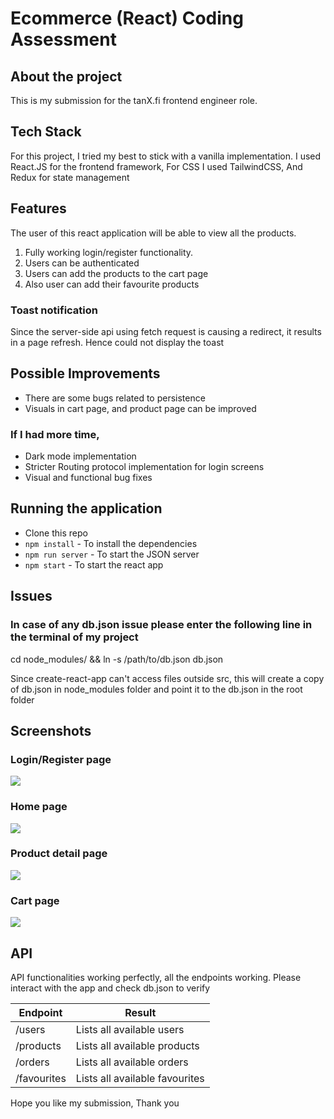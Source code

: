 # Ecommerce (React) Coding Assessment

## About the project
This is my submission for the tanX.fi frontend engineer role.

## Tech Stack
For this project, I tried my best to stick with a vanilla implementation.
I used React.JS for the frontend framework,
For CSS I used TailwindCSS,
And Redux for state management

## Features

The user of this react application will be able to view all the products.

1. Fully working login/register functionality.
2. Users can be authenticated
3. Users can add the products to the cart page
4. Also user can add their favourite products

### Toast notification
Since the server-side api using fetch request is causing a redirect, it results in a page refresh. Hence could not display the toast

## Possible Improvements
- There are some bugs related to persistence
- Visuals in cart page, and product page can be improved

### If I had more time,
- Dark mode implementation
- Stricter Routing protocol implementation for login screens
- Visual and functional bug fixes

## Running the application

- Clone this repo
- `npm install` - To install the dependencies
- `npm run server` - To start the JSON server
- `npm start` - To start the react app

## Issues

### In case of any db.json issue please enter the following line in the terminal of my project

 cd node_modules/ && ln -s /path/to/db.json db.json

 Since create-react-app can't access files outside src, this will create a copy of db.json in node_modules folder and point it to the db.json in the root folder

## Screenshots

### Login/Register page

<img src="https://github.com/m3rcury02/tanx_project/blob/8ab40cf528932102c3b8e05230d522131a25f727/screenshots/login.png">

### Home page

<img src="https://github.com/m3rcury02/tanx_project/blob/8ab40cf528932102c3b8e05230d522131a25f727/screenshots/Shopkart%20homepage.png">

### Product detail page

<img src="https://github.com/m3rcury02/tanx_project/blob/8ab40cf528932102c3b8e05230d522131a25f727/screenshots/Product%20page.png">

### Cart page

<img src="https://github.com/m3rcury02/tanx_project/blob/ea89a387382718531d1f8e4f90323408d16b9af4/screenshots/cart.png">

## API 

API functionalities working perfectly, all the endpoints working.
Please interact with the app and check db.json to verify

| Endpoint | Result |
|------------------------------|-----------------------------------------------------|
| /users | Lists all available users |
| /products | Lists all available products |
| /orders | Lists all available orders  
| /favourites | Lists all available favourites

Hope you like my submission,
Thank you
